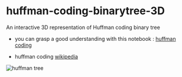 
# huffman-coding-binarytree-3D
An interactive 3D representation of Huffman coding binary tree
* you can grasp a good understanding with this notebook : [huffman coding](https://colab.research.google.com/drive/15k1SzqZP_G3kDl-UqFl7sqyNyFjotI7A?usp=sharing)

* huffman coding [wikipedia](https://en.wikipedia.org/wiki/Huffman_coding)

![huffman tree](https://user-images.githubusercontent.com/84399880/119230055-862f8a00-bb12-11eb-9a83-56b480f2e395.png)

